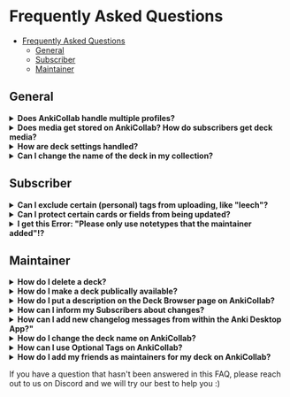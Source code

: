 # Frequently Asked Questions

- [Frequently Asked Questions](#frequently-asked-questions)
  - [General](#general)
  - [Subscriber](#subscriber)
  - [Maintainer](#maintainer)

## General

<details close>
<summary><b>Does AnkiCollab handle multiple profiles?</b></summary>
AnkiCollab does not currently respect separate Anki profiles. If you subscribe to a deck on one profile, then switch to another, it will redownload the fresh deck. A workaround for this is to disable the addon. <code>Tools → Add-ons → Select AnkiCollab → Toggle Enabled</code>
</details>

<details close>
<summary><b>Does media get stored on AnkiCollab? How do subscribers get deck media?</b></summary>
AnkiCollab automatically up- and downloads media files that are attached to your cards.

For more information, see the <a href="https://github.com/CravingCrates/AnkiCollab-Plugin/blob/main/getting_started_maintainer.md">getting started maintainer</a> document.
</details>

<details close>
<summary><b>How are deck settings handled?</b></summary>
Deck settings — learning steps, new card limits, maximum interval, etc. — are not uploaded when publishing a deck. When a subscriber downloads a deck, their default deck options are assigned. If you want a subscriber to use specific settings, make a note of them in the deck description.
</details>

<details close>
<summary><b>Can I change the name of the deck in my collection?</b></summary>
  Yes, you can rename the uploaded deck and move it around as much as you want. 
  Please note that this does not apply to subdecks of your uploaded deck. Subdecks are required to follow the exact layout from the server. This is necessary for the system to understand where changes are supposed to go and make subdecks possible in the first place. Sorry for the inconvenience.
</details>

## Subscriber

<details close>
<summary><b>Can I exclude certain (personal) tags from uploading, like "leech"?</b></summary>
Yes!<br />
  Open Anki<br />
  Open the Add-ons window (where you install new add-ons), then double-click/Open the Config of AnkiCollab.<br />
  In the respective deck you're trying to edit, locate this line:<br />
  <img src="https://i.imgur.com/HrZyNZu.png" width="50%"><br />
  and add your desired tags to it.<br />
  Separate the tags with commas and enclose them in quotes, like this:<br />
  <img src="https://i.imgur.com/zMyYDxC.png" width="50%">  <br />
  Confirm by clicking OK, and you're done
</details>
<details close>
<summary><b>Can I protect certain cards or fields from being updated?</b></summary>
Yes, you can safeguard specific fields within individual cards to prevent them from being updated. This is particularly useful if you want certain information to remain constant, despite updates. Here's how you can do it:

- **To protect a specific field:** Use the `AnkiCollab_Protect::` command followed by the field name. For example, if you have a card with fields named `Front` and `Back`, and you wish to keep the `Back` field unchanged, add the following tag to your card: `AnkiCollab_Protect::Back`.

- **Handling fields with spaces:** If the field name includes spaces (e.g., `Question Mask`), replace the spaces with underscores when adding the tag, as tags cannot contain spaces. For instance, use `AnkiCollab_Protect::Question_Mask`.

  ![Example Image](https://i.imgur.com/Alpi0VJ.png)

- **To protect all fields on a card:** If your goal is to protect the entire card, thereby preventing any updates to it, add the tag `AnkiCollab_Protect::All`.

Additionally, it's worth noting that certain fields may already be protected by the maintainers on the website. This is often the case for "personal" fields designed for individual customization. If you're unsure whether a field is protected, or if you're a maintainer looking to protect fields for all users, you can check and adjust these settings in the Deck Settings on the website.
</details>
<details close>
<summary><b>I get this Error: "Please only use notetypes that the maintainer added"!?</b></summary>
The maintainer can choose to not allow new notetype creation. If that is the case, you can only suggest notes with notetypes that already exist in the deck. That way, the maintainer can be sure that subscribers only upload notes with correct notetypes (e.g. to prevent flooding of the deck with slightly different versions of notetypes).
</details>

## Maintainer

<details close>
<summary><b>How do I delete a deck?</b></summary>
You can delete a deck by going to the Manage Decks option on the side-bar → select your deck in the page for the deck you are maintaining → at the bottom of the page you will have the option to delete the deck
</details>

<details close>
<summary><b>How do I make a deck publically available?</b></summary>
Your deck is private (unlisted) by default when you upload it, users can only subscribe if you share the subscription key with them.
To  make your deck publicly available, go to the Manage Decks option on the side-bar → select your deck in the page for the deck you are hosting → you will have a checkbox to make the deck public by simply clicking that checkbox. Users can then see your deck in the <a href="https://www.ankicollab.com/decks">Explore Decks</a> tab on the side-bar.
</details>

<details close>
<summary><b>How do I put a description on the Deck Browser page on AnkiCollab?</b></summary>
When you initially publish a deck, the deck description is also uploaded and can be seen on AnkiCollab's deck browser page. If you want to change it, you can go to the Manage Decks option on the side-bar → select your deck in the page for the deck you are maintaining → you will have the option to Update deck description. keep in mind deck description is written using HTML (as is most things within anki) so you can style it accordingly
</details>

<details close>
<summary><b> How can I inform my Subscribers about changes?</b></summary>
This can be done by publishing a changelog message. To publish a changelog message you simply have to go to the Manage Decks option on the website side-bar → select your deck in the page for the deck you are maintaining → Add a changelog message as well as view your previous changelog messages (if you published any).
<br>
<img src="https://i.imgur.com/T4kiBYI.png" width="50%">

<br/><br/>
And subscribers will see a popup that lists all changes that occurred since they last updated:
<img src="https://i.imgur.com/mpzDCEB.png" width="50%">
</details>

<details close>
  <summary><b>How can I add new changelog messages from within the Anki Desktop App?"</b></summary>
Here's how it works:

1. **Log In and Open the Deck Browser**: Ensure that you are logged in to your AnkiCollab account from within the Anki Desktop app.

2. **Deck Selection**: To access this feature, you must be a maintainer of the deck. Right-click on the deck of your choice to open the context menu from the Deck Browser.

3. **"Add Changelog" Option**: After right-clicking on the deck, you'll notice a new option: "Add Changelog." Click on it to proceed.

4. **Update Your Changelog**: A user-friendly interface will appear, allowing you to enter your changelog details quickly and efficiently. Describe the changes, updates, and improvements you've made to the deck.

5. **Save and Share**: Once you're satisfied with the changelog, hit the "Publish" button to store your changes. Your changelog will be updated instantly on the website and synced with other users.

This new capability eliminates the need to navigate to the Anki website separately to manage your deck changelogs. Simplify your workflow and focus on creating outstanding study materials!
</details>

<details close>
<summary><b>How do I change the deck name on AnkiCollab?</b></summary>
The only way to do that currently is by messaging the Discord group with your request here: https://discord.com/invite/9x4DRxzqwM 
Keep in mind that when you change the deck name on AnkiCollab, you will also have to change your deck name locally. All your subscribers must also change their deck name locally to receive changes.
</details>

<details close>
<summary><b>How can I use Optional Tags on AnkiCollab?</b></summary>
Optional Tags are a cool way to make your Deck Tag Structure less crowded. Imagine your deck is used by 3 different schools and each school has the cards tagged according to their school curriculum. Not all subscribers want to have all these curriculums in their local collection because it makes it a lot less readable. 
To solve that issue, you can use Optional Tags! These tags are only synchronized to the users that subscribed to them.
<br /><br />
To create a new Optional Tag group, navigate to the AnkiCollab Website > Manage Decks > Select your Deck > Optional Tags: Show All.

<br />
This will bring you to a page like this:
<br />
<img src="https://cdn.discordapp.com/attachments/1066468817351483502/1102317974511177858/RynkViW.png" width="50%">

Here you can add the new Tag Groups you want to use (For example, one for each school).

After you've added these, go ahead and open Anki!

To classify a tag as an "optional tag" it needs the prefix <code>AnkiCollab_Optional::</code> followed by the tag group you just specified on the website.

An example tag could look like this:
<br />
<img src="https://i.imgur.com/aRknj1g.png" width="50%">

Now you can go ahead and tag your notes to your liking and the subscribers will see a popup like this, when they subscribe to your deck:
<br />
<img src="https://cdn.discordapp.com/attachments/1066468817351483502/1102317974846718072/ZGS1WNr.png" width="50%">

and if they choose to subscribe to the ASU Tag, they will find all the tagged cards in their collection, but none of the tags they haven't subscribed to!
<br />
<img src="https://i.imgur.com/L0vmXlP.png" width="50%"> 

Note that this only affects tags. Notes and Cards are unaffected by this. All subscribers will always get all cards no matter what tag they have.
</details>

<details close>
<summary><b>How do I add my friends as maintainers for my deck on AnkiCollab?</b></summary>
  
Go to the AnkiCollab website.
Click on the "Manage Decks" option in the side-bar.<br />
Select the deck you are maintaining from the deck page.<br />
On the left side, you will find a title that says "Maintainers" with a button that says "Show All". Click the "Show All" button.<br />
A list of current maintainers for the deck will be displayed, along with an input box to add the email of new maintainers.<br />
Ask your friend to create an account on AnkiCollab.com using the email they want to use as a maintainer.<br />
Add their email in the input box and click the green "Add" button.<br />
Once your friend logs in to the AnkiCollab website using their email, they will be able to see your deck and review changes.<br /><br />
  
  
Please note that maintainers do not have full access to your deck. There are certain actions, such as deleting the deck or adding more maintainers, that only you can perform.
  
![Screenshot from 2023-06-04 18-49-41](https://github.com/CravingCrates/AnkiCollab-Plugin/assets/70135155/2777a855-f387-4731-a443-264070d96312)
![Screenshot from 2023-06-04 19-04-49](https://github.com/CravingCrates/AnkiCollab-Plugin/assets/70135155/723a7182-308f-4ab1-9efa-debe7672936d)

  
</details>

If you have a question that hasn't been answered in this FAQ, please reach out to us on Discord and we will try our best to help you :)

